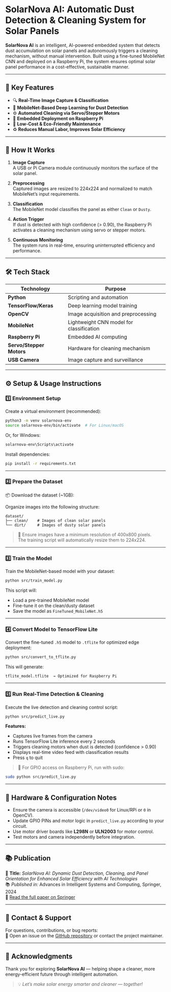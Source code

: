 # SolarNova AI: Automatic Dust Detection & Cleaning System for Solar Panels

**SolarNova AI** is an intelligent, AI-powered embedded system that detects dust accumulation on solar panels and autonomously triggers a cleaning mechanism, without manual intervention. Built using a fine-tuned MobileNet CNN and deployed on a Raspberry Pi, the system ensures optimal solar panel performance in a cost-effective, sustainable manner.

---

## 🚀 Key Features

- 🔍 **Real-Time Image Capture & Classification**
- 🧠 **MobileNet-Based Deep Learning for Dust Detection**
- ⚙️ **Automated Cleaning via Servo/Stepper Motors**
- 🧩 **Embedded Deployment on Raspberry Pi**
- 💸 **Low-Cost & Eco-Friendly Maintenance**
- ♻️ **Reduces Manual Labor, Improves Solar Efficiency**

---

## 🧠 How It Works

1. **Image Capture**  
   A USB or Pi Camera module continuously monitors the surface of the solar panel.

2. **Preprocessing**  
   Captured images are resized to 224x224 and normalized to match MobileNet’s input requirements.

3. **Classification**  
   The MobileNet model classifies the panel as either `Clean` or `Dusty`.

4. **Action Trigger**  
   If dust is detected with high confidence (> 0.90), the Raspberry Pi activates a cleaning mechanism using servo or stepper motors.

5. **Continuous Monitoring**  
   The system runs in real-time, ensuring uninterrupted efficiency and performance.

---

## 🛠️ Tech Stack

| Technology           | Purpose                                 |
|----------------------|------------------------------------------|
| **Python**           | Scripting and automation                 |
| **TensorFlow/Keras** | Deep learning model training             |
| **OpenCV**           | Image acquisition and preprocessing      |
| **MobileNet**        | Lightweight CNN model for classification |
| **Raspberry Pi**     | Embedded AI computing                    |
| **Servo/Stepper Motors** | Hardware for cleaning mechanism    |
| **USB Camera**       | Image capture and surveillance           |

---

## ⚙️ Setup & Usage Instructions

### 1️⃣ Environment Setup

Create a virtual environment (recommended):

```bash
python3 -m venv solarnova-env
source solarnova-env/bin/activate  # For Linux/macOS
```

Or, for Windows:

```bash
solarnova-env\Scripts\activate
```

Install dependencies:

```bash
pip install -r requirements.txt
```

---

### 2️⃣ Prepare the Dataset

📦 Download the dataset (~1GB):  

Organize images into the following structure:

```
dataset/
├── clean/    # Images of clean solar panels
└── dirt/     # Images of dusty solar panels
```

> 📝 Ensure images have a minimum resolution of 400x800 pixels.  
The training script will automatically resize them to 224x224.

---

### 3️⃣ Train the Model

Train the MobileNet-based model with your dataset:

```bash
python src/train_model.py
```

This script will:

- Load a pre-trained MobileNet model
- Fine-tune it on the clean/dusty dataset
- Save the model as `FineTuned_MobileNet.h5`

---

### 4️⃣ Convert Model to TensorFlow Lite

Convert the fine-tuned `.h5` model to `.tflite` for optimized edge deployment:

```bash
python src/convert_to_tflite.py
```

This will generate:

```
tflite_model.tflite  → Optimized for Raspberry Pi
```

---

### 5️⃣ Run Real-Time Detection & Cleaning

Execute the live detection and cleaning control script:

```bash
python src/predict_live.py
```

**Features:**

- Captures live frames from the camera
- Runs TensorFlow Lite inference every 2 seconds
- Triggers cleaning motors when dust is detected (confidence > 0.90)
- Displays real-time video feed with classification results
- Press `q` to quit

> 🔐 For GPIO access on Raspberry Pi, run with sudo:

```bash
sudo python src/predict_live.py
```

---

## 🔧 Hardware & Configuration Notes

- Ensure the camera is accessible (`/dev/video0` for Linux/RPi or `0` in OpenCV).
- Update GPIO PINs and motor logic in `predict_live.py` according to your circuit.
- Use motor driver boards like **L298N** or **ULN2003** for motor control.
- Test motors and camera independently before integration.

---

## 📚 Publication

📄 **Title:** *SolarNova AI: Dynamic Dust Detection, Cleaning, and Panel Orientation for Enhanced Solar Efficiency with AI Technologies*  
📚 *Published in:* Advances in Intelligent Systems and Computing, Springer, 2024  
🔗 [Read the full paper on Springer](https://link.springer.com/chapter/10.1007/978-981-96-0228-5_14)

---

## 🙋 Contact & Support

For questions, contributions, or bug reports:  
🔧 Open an issue on the [GitHub repository](#) or contact the project maintainer.

---

## 🌱 Acknowledgments

Thank you for exploring **SolarNova AI** — helping shape a cleaner, more energy-efficient future through intelligent automation.

> 💡 *Let’s make solar energy smarter and cleaner — together!*
